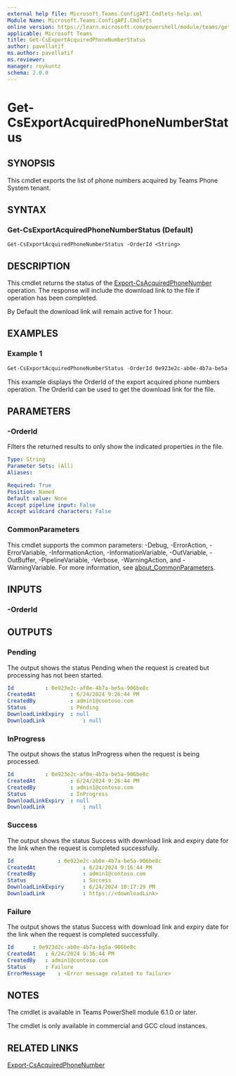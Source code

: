 ```yaml
---
external help file: Microsoft.Teams.ConfigAPI.Cmdlets-help.xml
Module Name: Microsoft.Teams.ConfigAPI.Cmdlets
online version: https://learn.microsoft.com/powershell/module/teams/get-csexportacquiredphonenumberstatus
applicable: Microsoft Teams
title: Get-CsExportAcquiredPhoneNumberStatus
author: pavellatif
ms.author: pavellatif
ms.reviewer:
manager: roykuntz
schema: 2.0.0
---
```


# Get-CsExportAcquiredPhoneNumberStatus

## SYNOPSIS
This cmdlet exports the list of phone numbers acquired by Teams Phone System tenant. 

## SYNTAX

### Get-CsExportAcquiredPhoneNumberStatus (Default)
```
Get-CsExportAcquiredPhoneNumberStatus -OrderId <String> 
```

## DESCRIPTION
This cmdlet returns the status of the [Export-CsAcquiredPhoneNumber](Export-CsAcquiredPhoneNumber.md) operation. The response will include the download link to the file if operation has been completed.

By Default the download link will remain active for 1 hour. 

## EXAMPLES

### Example 1
```powershell
Get-CsExportAcquiredPhoneNumberStatus -OrderId 0e923e2c-ab0e-4b7a-be5a-906be8c
```
This example displays the OrderId of the export acquired phone numbers operation. The OrderId can be used to get the download link for the file.

## PARAMETERS

### -OrderId
Filters the returned results to only show the indicated properties in the file.
```yaml
Type: String
Parameter Sets: (All)
Aliases:

Required: True
Position: Named
Default value: None
Accept pipeline input: False
Accept wildcard characters: False
```

### CommonParameters
This cmdlet supports the common parameters: -Debug, -ErrorAction, -ErrorVariable, -InformationAction, -InformationVariable, -OutVariable, -OutBuffer, -PipelineVariable, -Verbose, -WarningAction, and -WarningVariable. For more information, see [about_CommonParameters](http://go.microsoft.com/fwlink/?LinkID=113216).

## INPUTS

### -OrderId

## OUTPUTS

### Pending
The output shows the status Pending when the request is created but processing has not been started. 

```yaml
Id			: 0e923e2c-af0e-4b7a-be5a-906be8c
CreatedAt	    	: 6/24/2024 9:26:44 PM
CreatedBy	      	: admin1@contoso.com
Status		      	: Pending
DownloadLinkExpiry	: null
DownloadLink	    	: null
```

### InProgress
The output shows the status InProgress when the request is being processed. 

```yaml
Id			: 0e923e2c-af0e-4b7a-be5a-906be8c
CreatedAt      		: 6/24/2024 9:26:44 PM
CreatedBy	      	: admin1@contoso.com
Status	      		: InProgress
DownloadLinkExpiry	: null
DownloadLink	    	: null
```

### Success
The output shows the status Success with download link and expiry date for the link when the request is completed successfully. 

```yaml
Id				: 0e923e2c-ab0e-4b7a-be5a-906be8c
CreatedAt	      		: 6/24/2024 9:16:44 PM
CreatedBy		      	: admin1@contoso.com
Status		      		: Success
DownloadLinkExpiry		: 6/24/2024 10:17:29 PM
DownloadLink	 	   	: https://<downloadLink>
```

### Failure
The output shows the status Success with download link and expiry date for the link when the request is completed successfully. 

```yaml
Id		: 0e923d2c-ab0e-4b7a-bg5a-906be8c
CreatedAt 	: 6/24/2024 9:36:44 PM
CreatedBy 	: admin1@contoso.com
Status	 	: Failure
ErrorMessage 	: <Error message related to failure>
```

## NOTES

The cmdlet is available in Teams PowerShell module 6.1.0 or later. 

The cmdlet is only available in commercial and GCC cloud instances.

## RELATED LINKS
[Export-CsAcquiredPhoneNumber](Export-CsAcquiredPhoneNumber.md)

